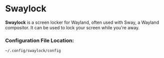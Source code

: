 # Swaylock
**Swaylock** is a screen locker for Wayland, often used with Sway, a Wayland compositor. It can be used to lock your screen while you're away.

### Configuration File Location:
`~/.config/swaylock/config`
